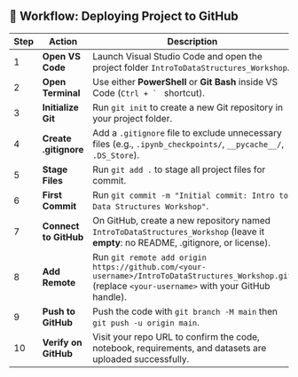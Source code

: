 ## 🚀 Workflow: Deploying Project to GitHub

| Step | Action | Description |
|------|--------|-------------|
| 1 | **Open VS Code** | Launch Visual Studio Code and open the project folder `IntroToDataStructures_Workshop`. |
| 2 | **Open Terminal** | Use either **PowerShell** or **Git Bash** inside VS Code (``Ctrl + ` `` shortcut). |
| 3 | **Initialize Git** | Run `git init` to create a new Git repository in your project folder. |
| 4 | **Create .gitignore** | Add a `.gitignore` file to exclude unnecessary files (e.g., `.ipynb_checkpoints/`, `__pycache__/`, `.DS_Store`). |
| 5 | **Stage Files** | Run `git add .` to stage all project files for commit. |
| 6 | **First Commit** | Run `git commit -m "Initial commit: Intro to Data Structures Workshop"`. |
| 7 | **Connect to GitHub** | On GitHub, create a new repository named `IntroToDataStructures_Workshop` (leave it **empty**: no README, .gitignore, or license). |
| 8 | **Add Remote** | Run `git remote add origin https://github.com/<your-username>/IntroToDataStructures_Workshop.git` (replace `<your-username>` with your GitHub handle). |
| 9 | **Push to GitHub** | Push the code with `git branch -M main` then `git push -u origin main`. |
| 10 | **Verify on GitHub** | Visit your repo URL to confirm the code, notebook, requirements, and datasets are uploaded successfully. |



